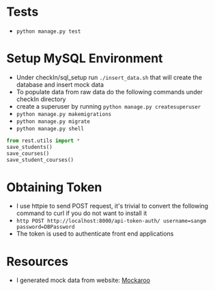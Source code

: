 # Tests
+ `python manage.py test`

# Setup MySQL Environment
+ Under checkIn/sql_setup run `./insert_data.sh` that will create the database and insert mock data
+ To populate data from raw data do the following commands under checkIn directory
+ create a superuser by running `python manage.py createsuperuser`
+ `python manage.py makemigrations`
+ `python manage.py migrate`
+ `python manage.py shell`
```python
from rest.utils import *
save_students()
save_courses()
save_student_courses()
```

# Obtaining Token
+ I use httpie to send POST request, it's trivial to convert the following command to curl if you do not want to 
install it
+ `http POST http://localhost:8000/api-token-auth/ username=sangm password=DBPassword`
+ The token is used to authenticate front end applications

# Resources
+ I generated mock data from website: [Mockaroo](https://www.mockaroo.com)

